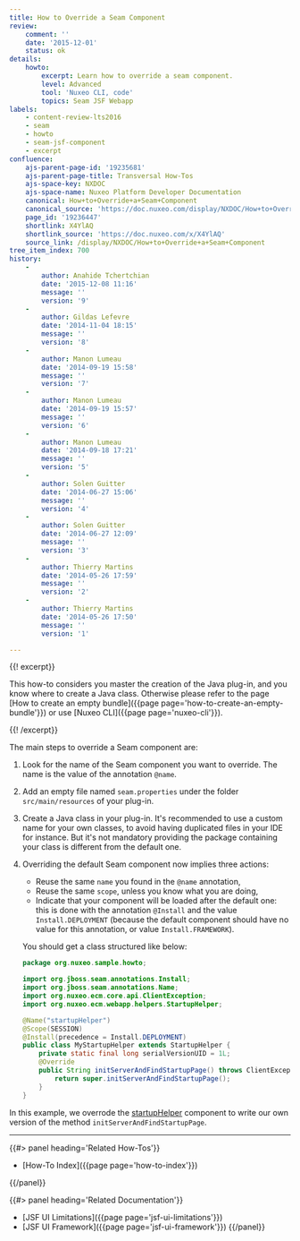 ```yaml
---
title: How to Override a Seam Component
review:
    comment: ''
    date: '2015-12-01'
    status: ok
details:
    howto:
        excerpt: Learn how to override a seam component.
        level: Advanced
        tool: 'Nuxeo CLI, code'
        topics: Seam JSF Webapp
labels:
    - content-review-lts2016
    - seam
    - howto
    - seam-jsf-component
    - excerpt
confluence:
    ajs-parent-page-id: '19235681'
    ajs-parent-page-title: Transversal How-Tos
    ajs-space-key: NXDOC
    ajs-space-name: Nuxeo Platform Developer Documentation
    canonical: How+to+Override+a+Seam+Component
    canonical_source: 'https://doc.nuxeo.com/display/NXDOC/How+to+Override+a+Seam+Component'
    page_id: '19236447'
    shortlink: X4YlAQ
    shortlink_source: 'https://doc.nuxeo.com/x/X4YlAQ'
    source_link: /display/NXDOC/How+to+Override+a+Seam+Component
tree_item_index: 700
history:
    -
        author: Anahide Tchertchian
        date: '2015-12-08 11:16'
        message: ''
        version: '9'
    -
        author: Gildas Lefevre
        date: '2014-11-04 18:15'
        message: ''
        version: '8'
    -
        author: Manon Lumeau
        date: '2014-09-19 15:58'
        message: ''
        version: '7'
    -
        author: Manon Lumeau
        date: '2014-09-19 15:57'
        message: ''
        version: '6'
    -
        author: Manon Lumeau
        date: '2014-09-18 17:21'
        message: ''
        version: '5'
    -
        author: Solen Guitter
        date: '2014-06-27 15:06'
        message: ''
        version: '4'
    -
        author: Solen Guitter
        date: '2014-06-27 12:09'
        message: ''
        version: '3'
    -
        author: Thierry Martins
        date: '2014-05-26 17:59'
        message: ''
        version: '2'
    -
        author: Thierry Martins
        date: '2014-05-26 17:50'
        message: ''
        version: '1'

---
```

{{! excerpt}}

This how-to considers you master the creation of the Java plug-in, and you know where to create a Java class. Otherwise please refer to the page [How to create an empty bundle]({{page page='how-to-create-an-empty-bundle'}}) or use [Nuxeo CLI]({{page page='nuxeo-cli'}}).

{{! /excerpt}}

The main steps to override a Seam component are:

1.  Look for the name of the Seam component you want to override. The name is the value of the annotation `@name`.
2.  Add an empty file named `seam.properties` under the folder `src/main/resources` of your plug-in.
3.  Create a Java class in your plug-in. It's recommended to use a custom name for your own classes, to avoid having duplicated files in your IDE for instance. But it's not mandatory providing the package containing your class is different from the default one.
4.  Overriding the default Seam component now implies three actions:

    *   Reuse the same `name` you found in the `@name` annotation,
    *   Reuse the same `scope`, unless you know what you are doing,
    *   Indicate that your component will be loaded after the default one: this is done with the annotation `@Install` and the value `Install.DEPLOYMENT` (because the default component should have no value for this annotation, or value `Install.FRAMEWORK`).

    You should get a class structured like below:

    ```java
    package org.nuxeo.sample.howto;

    import org.jboss.seam.annotations.Install;
    import org.jboss.seam.annotations.Name;
    import org.nuxeo.ecm.core.api.ClientException;
    import org.nuxeo.ecm.webapp.helpers.StartupHelper;

    @Name("startupHelper")
    @Scope(SESSION)
    @Install(precedence = Install.DEPLOYMENT)
    public class MyStartupHelper extends StartupHelper {
        private static final long serialVersionUID = 1L;
        @Override
        public String initServerAndFindStartupPage() throws ClientException {
            return super.initServerAndFindStartupPage();
        }
    }
    ```

In this example, we overrode the [startupHelper](https://github.com/nuxeo/nuxeo-dm/blob/master/nuxeo-platform-webapp-core/src/main/java/org/nuxeo/ecm/webapp/helpers/StartupHelper.java) component to write our own version of the method `initServerAndFindStartupPage`.

* * *

<div class="row" data-equalizer data-equalize-on="medium">
<div class="column medium-6">
{{#> panel heading='Related How-Tos'}}

- [How-To Index]({{page page='how-to-index'}})

{{/panel}}
</div>

<div class="column medium-6">
{{#> panel heading='Related Documentation'}}

- [JSF UI Limitations]({{page page='jsf-ui-limitations'}})
- [JSF UI Framework]({{page page='jsf-ui-framework'}})
{{/panel}}
</div>
</div>
